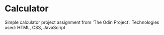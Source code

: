 # Calculator
Simple calculator project assignment from 'The Odin Project'.
Technologies used: HTML, CSS, JavaScript
